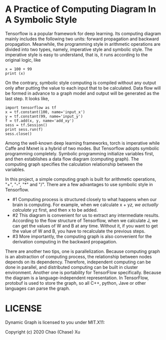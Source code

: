 A Practice of Computing Diagram In A Symbolic Style
==========

Tensorflow is a popular framework for deep learning. Its computing diagram mainly includes the following two units: forward propagation and backward propagation.
Meanwhile, the programming style in arithmetic operations are divided into two types, namely, imperative style and symbolic style.  The imperative style is easy to understand, that is, it runs according to the original logic, like 
``` imperative style
x = 100 + 99
print (x)
```

On the contrary, symbolic style computing is compiled without any output only after putting the value to each input that to be calculated. Data flow will be formed in advance to a graph model and output will be generated as the last step. It looks like,
``` symbolic style
import tensorflow as tf
x = tf.constant(100, name='input_x')
y = tf.constant(99, name='input_y')
f = tf.add(x, y, name='add_xy')
sess = tf.Session()
print sess.run(f)
sess.close()
```

Among the well-known deep learning frameworks, torch is imperative while Caffe and Mxnet is a hybrid of two modes. But Tensorflow adopts symbolic programming completely. Symbolic programming initialize variables first, and then establishes a data flow diagram (computing graph). The computing graph specifies the calculation relationship between the variables.

In this project, a simple computing graph is built for arithmetic operations, "+", "-", "*" and "/". There are a few advantages to use symbolic style in Tensorflow.

- #1 Computing process is structured closely to what happens when our brain is computing. For example, when we calculate x + y*z, we actually calculate y*z first, and then x to be added.
- #2 This diagram is convenient for us to extract any intermediate results. According to the flow structure of Tensorflow, when we calculate J, we can get the values of W and B at any time. Without it, if you want to get the value of W and B, you have to recalculate the previous steps.
- #3 More importantly, the computing graph is also convenient for the derivation computing in the backward propagation.

There are another two tips, one is parallelization. Because computing graph is an abstraction of computing process, the relationship between nodes depends on its dependency. Therefore, independent computing can be done in parallel, and distributed computing can be built in cluster environment.
Another one is portability for TensorFlow specifically. Because the diagram is a language-independent representation. In TensorFlow, protobuf is used to store the graph, so all C++, python, Jave or other languages can parse the graph.  


LICENSE
=======

Dynamic Graph is licensed to you under MIT.X11:

Copyright (c) 2020 Chao (Chase) Xu
